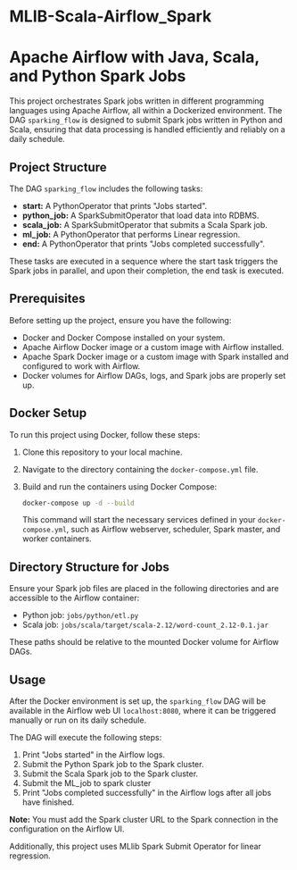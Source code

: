 # MLIB-Scala-Airflow_Spark
# Apache Airflow  with Java, Scala, and Python Spark Jobs

This project orchestrates Spark jobs written in different programming languages using Apache Airflow, all within a Dockerized environment. The DAG `sparking_flow` is designed to submit Spark jobs written in Python and Scala, ensuring that data processing is handled efficiently and reliably on a daily schedule.

## Project Structure

The DAG `sparking_flow` includes the following tasks:

- **start:** A PythonOperator that prints "Jobs started".
- **python_job:** A SparkSubmitOperator that load data into RDBMS.
- **scala_job:** A SparkSubmitOperator that submits a Scala Spark job.
- **ml_job:** A PythonOperator that performs Linear regression.
- **end:** A PythonOperator that prints "Jobs completed successfully".

These tasks are executed in a sequence where the start task triggers the Spark jobs in parallel, and upon their completion, the end task is executed.

## Prerequisites

Before setting up the project, ensure you have the following:

- Docker and Docker Compose installed on your system.
- Apache Airflow Docker image or a custom image with Airflow installed.
- Apache Spark Docker image or a custom image with Spark installed and configured to work with Airflow.
- Docker volumes for Airflow DAGs, logs, and Spark jobs are properly set up.

## Docker Setup

To run this project using Docker, follow these steps:

1. Clone this repository to your local machine.
2. Navigate to the directory containing the `docker-compose.yml` file.
3. Build and run the containers using Docker Compose:

    ```bash
    docker-compose up -d --build
    ```

   This command will start the necessary services defined in your `docker-compose.yml`, such as Airflow webserver, scheduler, Spark master, and worker containers.

## Directory Structure for Jobs

Ensure your Spark job files are placed in the following directories and are accessible to the Airflow container:

- Python job: `jobs/python/etl.py`
- Scala job: `jobs/scala/target/scala-2.12/word-count_2.12-0.1.jar`

These paths should be relative to the mounted Docker volume for Airflow DAGs.

## Usage

After the Docker environment is set up, the `sparking_flow` DAG will be available in the Airflow web UI `localhost:8080`, where it can be triggered manually or run on its daily schedule.

The DAG will execute the following steps:

1. Print "Jobs started" in the Airflow logs.
2. Submit the Python Spark job to the Spark cluster.
3. Submit the Scala Spark job to the Spark cluster.
4. Submit the ML_job to spark cluster
5. Print "Jobs completed successfully" in the Airflow logs after all jobs have finished.

**Note:** You must add the Spark cluster URL to the Spark connection in the configuration on the Airflow UI.

Additionally, this project uses MLlib Spark Submit Operator for linear regression.
